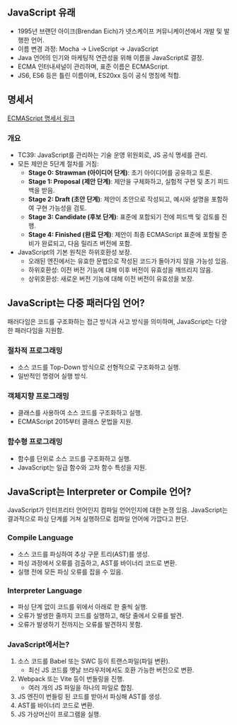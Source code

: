 ## JavaScript 유래
- 1995년 브랜던 아이크(Brendan Eich)가 넷스케이프 커뮤니케이션에서 개발 및 발행한 언어.
- 이름 변경 과정: Mocha -> LiveScript -> JavaScript
- Java 언어의 인기와 마케팅적 연관성을 위해 이름을 JavaScript로 결정.
- ECMA 인터내셔널이 관리하며, 표준 이름은 ECMAScript.
- JS6, ES6 등은 틀린 이름이며, ES20xx 등이 공식 명칭에 적합.

## 명세서
[ECMAScript 명세서 링크](https://262.ecma-international.org/)

### 개요
- TC39: JavaScript를 관리하는 기술 운영 위원회로, JS 공식 명세를 관리.
- 모든 제안은 5단계 절차를 거침:
    - **Stage 0: Strawman (아이디어 단계)**: 초기 아이디어를 공유하고 토론.
    - **Stage 1: Proposal (제안 단계)**: 제안을 구체화하고, 실험적 구현 및 초기 피드백을 받음.
    - **Stage 2: Draft (초안 단계)**: 제안이 초안으로 작성되고, 예시와 설명을 포함하여 구현 가능성을 검토.
    - **Stage 3: Candidate (후보 단계)**: 표준에 포함되기 전에 피드백 및 검토를 진행.
    - **Stage 4: Finished (완료 단계)**: 제안이 최종 ECMAScript 표준에 포함될 준비가 완료되고, 다음 릴리즈 버전에 포함.
- JavaScript의 기본 원칙은 하위호환성 보장.
    - 오래된 엔진에서는 유효한 문법으로 작성된 코드가 돌아가지 않을 가능성 있음.
    - 하위호환성: 이전 버전 기능에 대해 이후 버전이 유효성을 깨뜨리지 않음.
    - 상위호환성: 새로운 버전 기능에 대해 이전 버전이 유효성을 보장.

## JavaScript는 다중 패러다임 언어?
패러다임은 코드를 구조화하는 접근 방식과 사고 방식을 의미하며, JavaScript는 다양한 패러다임을 지원함.

### 절차적 프로그래밍
- 소스 코드를 Top-Down 방식으로 선형적으로 구조화하고 실행.
- 일반적인 명령어 실행 방식.

### 객체지향 프로그래밍
- 클래스를 사용하여 소스 코드를 구조화하고 실행.
- ECMAScript 2015부터 클래스 문법을 지원.

### 함수형 프로그래밍
- 함수를 단위로 소스 코드를 구조화하고 실행.
- JavaScript는 일급 함수와 고차 함수 특성을 지원.

## JavaScript는 Interpreter or Compile 언어?
JavaScript가 인터프리터 언어인지 컴파일 언어인지에 대한 논쟁 있음.
JavaScript는 결과적으로 파싱 단계를 거쳐 실행하므로 컴파일 언어에 가깝다고 판단.
### Compile Language
- 소스 코드를 파싱하여 추상 구문 트리(AST)를 생성.
- 파싱 과정에서 오류를 검출하고, AST를 바이너리 코드로 변환.
- 실행 전에 모든 파싱 오류를 잡을 수 있음.

### Interpreter Language
- 파싱 단계 없이 코드를 위에서 아래로 한 줄씩 실행.
- 오류가 발생한 줄까지 코드를 실행하고, 해당 줄에서 오류를 발견.
- 오류가 발생하기 전까지는 오류를 발견하지 못함.

### JavaScript에서는?
1. 소스 코드를 Babel 또는 SWC 등이 트랜스파일(파일 변환).
    - 최신 JS 코드를 옛날 브라우저에서도 호환 가능한 버전으로 변환.
2. Webpack 또는 Vite 등이 번들링을 진행.
    - 여러 개의 JS 파일을 하나의 파일로 합침.
3. JS 엔진이 번들링 된 코드를 받아서 파싱해 AST를 생성.
4. AST를 바이너리 코드로 변환.
5. JS 가상머신이 프로그램을 실행.